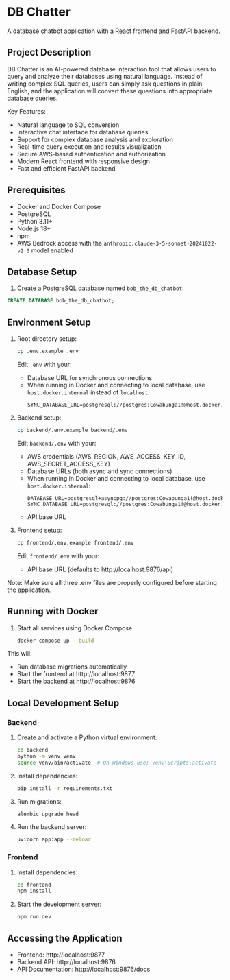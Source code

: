 # DB Chatter

A database chatbot application with a React frontend and FastAPI backend.

## Project Description

DB Chatter is an AI-powered database interaction tool that allows users to query and analyze their databases using natural language. Instead of writing complex SQL queries, users can simply ask questions in plain English, and the application will convert these questions into appropriate database queries.

Key Features:
- Natural language to SQL conversion
- Interactive chat interface for database queries
- Support for complex database analysis and exploration
- Real-time query execution and results visualization
- Secure AWS-based authentication and authorization
- Modern React frontend with responsive design
- Fast and efficient FastAPI backend

## Prerequisites

- Docker and Docker Compose
- PostgreSQL
- Python 3.11+
- Node.js 18+
- npm
- AWS Bedrock access with the `anthropic.claude-3-5-sonnet-20241022-v2:0` model enabled

## Database Setup

1. Create a PostgreSQL database named `bob_the_db_chatbot`:
```sql
CREATE DATABASE bob_the_db_chatbot;
```

## Environment Setup

1. Root directory setup:
   ```bash
   cp .env.example .env
   ```
   Edit `.env` with your:
   - Database URL for synchronous connections
   - When running in Docker and connecting to local database, use `host.docker.internal` instead of `localhost`:
     ```
     SYNC_DATABASE_URL=postgresql://postgres:Cowabunga1!@host.docker.internal:5432/bob_the_db_chatbot
     ```

2. Backend setup:
   ```bash
   cp backend/.env.example backend/.env
   ```
   Edit `backend/.env` with your:
   - AWS credentials (AWS_REGION, AWS_ACCESS_KEY_ID, AWS_SECRET_ACCESS_KEY)
   - Database URLs (both async and sync connections)
   - When running in Docker and connecting to local database, use `host.docker.internal`:
     ```
     DATABASE_URL=postgresql+asyncpg://postgres:Cowabunga1!@host.docker.internal/bob_the_db_chatbot
     SYNC_DATABASE_URL=postgresql://postgres:Cowabunga1!@host.docker.internal/bob_the_db_chatbot
     ```
   - API base URL

3. Frontend setup:
   ```bash
   cp frontend/.env.example frontend/.env
   ```
   Edit `frontend/.env` with your:
   - API base URL (defaults to http://localhost:9876/api)

Note: Make sure all three .env files are properly configured before starting the application.

## Running with Docker

1. Start all services using Docker Compose:
   ```bash
   docker compose up --build
   ```

This will:
- Run database migrations automatically
- Start the frontend at http://localhost:9877
- Start the backend at http://localhost:9876

## Local Development Setup

### Backend

1. Create and activate a Python virtual environment:
   ```bash
   cd backend
   python -m venv venv
   source venv/bin/activate  # On Windows use: venv\Scripts\activate
   ```

2. Install dependencies:
   ```bash
   pip install -r requirements.txt
   ```

3. Run migrations:
   ```bash
   alembic upgrade head
   ```

4. Run the backend server:
   ```bash
   uvicorn app:app --reload
   ```

### Frontend

1. Install dependencies:
   ```bash
   cd frontend
   npm install
   ```

2. Start the development server:
   ```bash
   npm run dev
   ```

## Accessing the Application

- Frontend: http://localhost:9877
- Backend API: http://localhost:9876
- API Documentation: http://localhost:9876/docs